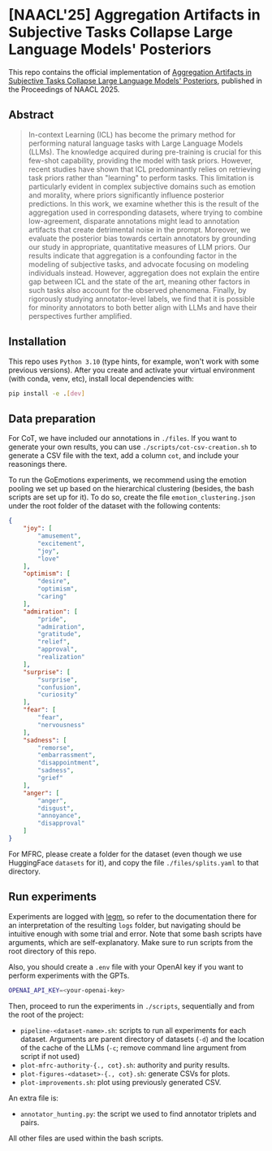 # [NAACL'25] Aggregation Artifacts in Subjective Tasks Collapse Large Language Models' Posteriors

This repo contains the official implementation of [Aggregation Artifacts in Subjective Tasks Collapse Large Language Models' Posteriors](https://arxiv.org/abs/2410.13776), published in the Proceedings of NAACL 2025.

## Abstract

> In-context Learning (ICL) has become the primary method for performing natural language tasks with Large Language Models (LLMs). The knowledge acquired during pre-training is crucial for this few-shot capability, providing the model with task priors. However, recent studies have shown that ICL predominantly relies on retrieving task priors rather than "learning" to perform tasks. This limitation is particularly evident in complex subjective domains such as emotion and morality, where priors significantly influence posterior predictions. In this work, we examine whether this is the result of the aggregation used in corresponding datasets, where trying to combine low-agreement, disparate annotations might lead to annotation artifacts that create detrimental noise in the prompt. Moreover, we evaluate the posterior bias towards certain annotators by grounding our study in appropriate, quantitative measures of LLM priors. Our results indicate that aggregation is a confounding factor in the modeling of subjective tasks, and advocate focusing on modeling individuals instead. However, aggregation does not explain the entire gap between ICL and the state of the art, meaning other factors in such tasks also account for the observed phenomena. Finally, by rigorously studying annotator-level labels, we find that it is possible for minority annotators to both better align with LLMs and have their perspectives further amplified.

## Installation

This repo uses `Python 3.10` (type hints, for example, won't work with some previous versions). After you create and activate your virtual environment (with conda, venv, etc), install local dependencies with:

```bash
pip install -e .[dev]
```

## Data preparation

For CoT, we have included our annotations in `./files`. If you want to generate your own results, you can use `./scripts/cot-csv-creation.sh` to generate a CSV file with the text, add a column `cot`, and include your reasonings there.

To run the GoEmotions experiments, we recommend using the emotion pooling we set up based on the hierarchical clustering (besides, the bash scripts are set up for it). To do so, create the file `emotion_clustering.json` under the root folder of the dataset with the following contents:

```JSON
{
    "joy": [
        "amusement",
        "excitement",
        "joy",
        "love"
    ],
    "optimism": [
        "desire",
        "optimism",
        "caring"
    ],
    "admiration": [
        "pride",
        "admiration",
        "gratitude",
        "relief",
        "approval",
        "realization"
    ],
    "surprise": [
        "surprise",
        "confusion",
        "curiosity"
    ],
    "fear": [
        "fear",
        "nervousness"
    ],
    "sadness": [
        "remorse",
        "embarrassment",
        "disappointment",
        "sadness",
        "grief"
    ],
    "anger": [
        "anger",
        "disgust",
        "annoyance",
        "disapproval"
    ]
}
```

For MFRC, please create a folder for the dataset (even though we use HuggingFace `datasets` for it), and copy the file `./files/splits.yaml` to that directory.

## Run experiments

Experiments are logged with [legm](https://github.com/gchochla/legm), so refer to the documentation there for an interpretation of the resulting `logs` folder, but navigating should be intuitive enough with some trial and error. Note that some bash scripts have arguments, which are self-explanatory. Make sure to run scripts from the root directory of this repo.

Also, you should create a `.env` file with your OpenAI key if you want to perform experiments with the GPTs.

```bash
OPENAI_API_KEY=<your-openai-key>
```

Then, proceed to run the experiments in `./scripts`, sequentially and from the root of the project:
- `pipeline-<dataset-name>.sh`: scripts to run all experiments for each dataset. Arguments are parent directory of datasets (`-d`) and the location of the cache of the LLMs (`-c`; remove command line argument from script if not used)
- `plot-mfrc-authority-{., cot}.sh`: authority and purity results.
- `plot-figures-<dataset>-{., cot}.sh`: generate CSVs for plots.
- `plot-improvements.sh`: plot using previously generated CSV.

An extra file is:
- `annotator_hunting.py`: the script we used to find annotator triplets and pairs.

All other files are used within the bash scripts.